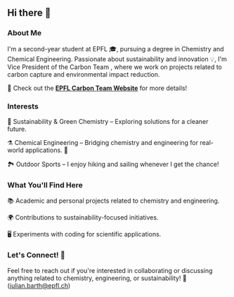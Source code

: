 ## Hi there 👋

### About Me

I'm a second-year student at EPFL 🎓, pursuing a degree in Chemistry and Chemical Engineering. Passionate about sustainability and innovation 💡, I'm Vice President of the Carbon Team , where we work on projects related to carbon capture and environmental impact reduction.

🚀 Check out the **[EPFL Carbon Team Website](https://epflcarbonteam.ch/)** for more details!

### Interests

🌱 Sustainability & Green Chemistry – Exploring solutions for a cleaner future.

⚗️ Chemical Engineering – Bridging chemistry and engineering for real-world applications. 🔬

🏞 Outdoor Sports – I enjoy hiking and sailing whenever I get the chance!

### What You'll Find Here

📚 Academic and personal projects related to chemistry and engineering.

🌍 Contributions to sustainability-focused initiatives.

🖥️ Experiments with coding for scientific applications.

### Let's Connect! 🤝

Feel free to reach out if you're interested in collaborating or discussing anything related to chemistry, engineering, or sustainability! 🚀 (julian.barth@epfl.ch)
  



<!--
**Julian-Barth/Julian-Barth** is a ✨ _special_ ✨ repository because its `README.md` (this file) appears on your GitHub profile.

Here are some ideas to get you started:


- 🔭 I’m currently working on ...
- 🌱 I’m currently learning ...
- 👯 I’m looking to collaborate on ...
- 🤔 I’m looking for help with ...
- 💬 Ask me about ...
- 📫 How to reach me: ...
- 😄 Pronouns: ...
- ⚡ Fun fact: ...
-->
